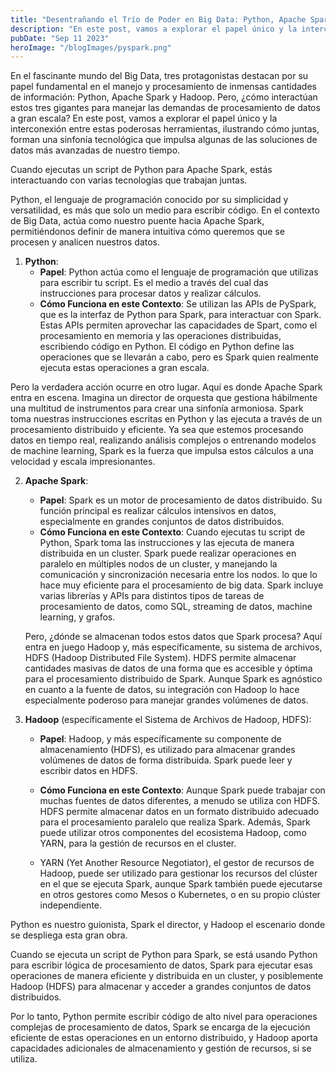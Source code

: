 ```yaml
---
title: "Desentrañando el Trío de Poder en Big Data: Python, Apache Spark y Hadoop"
description: "En este post, vamos a explorar el papel único y la interconexión entre estas poderosas herramientas, ilustrando cómo juntas, forman una sinfonía tecnológica que impulsa algunas de las soluciones de datos más avanzadas de nuestro tiempo."
pubDate: "Sep 11 2023"
heroImage: "/blogImages/pyspark.png"
---
```


En el fascinante mundo del Big Data, tres protagonistas destacan por su papel fundamental en el manejo y procesamiento de inmensas cantidades de información: Python, Apache Spark y Hadoop. Pero, ¿cómo interactúan estos tres gigantes para manejar las demandas de procesamiento de datos a gran escala? En este post, vamos a explorar el papel único y la interconexión entre estas poderosas herramientas, ilustrando cómo juntas, forman una sinfonía tecnológica que impulsa algunas de las soluciones de datos más avanzadas de nuestro tiempo.

Cuando ejecutas un script de Python para Apache Spark, estás interactuando con varias tecnologías que trabajan juntas. 

Python, el lenguaje de programación conocido por su simplicidad y versatilidad, es más que solo un medio para escribir código. En el contexto de Big Data, actúa como nuestro puente hacia Apache Spark, permitiéndonos definir de manera intuitiva cómo queremos que se procesen y analicen nuestros datos. 

1. **Python**: 
   - **Papel**: Python actúa como el lenguaje de programación que utilizas para escribir tu script. Es el medio a través del cual das instrucciones para procesar datos y realizar cálculos.
   - **Cómo Funciona en este Contexto**: Se utilizan las APIs de PySpark, que es la interfaz de Python para Spark, para interactuar con Spark. Estas APIs permiten aprovechar las capacidades de Spart, como el procesamiento en memoria y las operaciones distribuidas, escribiendo código en Python. El código en Python define las operaciones que se llevarán a cabo, pero es Spark quien realmente ejecuta estas operaciones a gran escala.

Pero la verdadera acción ocurre en otro lugar. Aquí es donde Apache Spark entra en escena. Imagina un director de orquesta que gestiona hábilmente una multitud de instrumentos para crear una sinfonía armoniosa. Spark toma nuestras instrucciones escritas en Python y las ejecuta a través de un procesamiento distribuido y eficiente. Ya sea que estemos procesando datos en tiempo real, realizando análisis complejos o entrenando modelos de machine learning, Spark es la fuerza que impulsa estos cálculos a una velocidad y escala impresionantes.

2. **Apache Spark**: 
   - **Papel**: Spark es un motor de procesamiento de datos distribuido. Su función principal es realizar cálculos intensivos en datos, especialmente en grandes conjuntos de datos distribuidos.
   - **Cómo Funciona en este Contexto**: Cuando ejecutas tu script de Python, Spark toma las instrucciones y las ejecuta de manera distribuida en un cluster. Spark puede realizar operaciones en paralelo en múltiples nodos de un cluster, y manejando la comunicación y sincronización necesaria entre los nodos. lo que lo hace muy eficiente para el procesamiento de big data. Spark incluye varias librerías y APIs para distintos tipos de tareas de procesamiento de datos, como SQL, streaming de datos, machine learning, y grafos.

   Pero, ¿dónde se almacenan todos estos datos que Spark procesa? Aquí entra en juego Hadoop y, más específicamente, su sistema de archivos, HDFS (Hadoop Distributed File System). HDFS permite almacenar cantidades masivas de datos de una forma que es accesible y óptima para el procesamiento distribuido de Spark. Aunque Spark es agnóstico en cuanto a la fuente de datos, su integración con Hadoop lo hace especialmente poderoso para manejar grandes volúmenes de datos.

3. **Hadoop** (específicamente el Sistema de Archivos de Hadoop, HDFS):
   - **Papel**: Hadoop, y más específicamente su componente de almacenamiento (HDFS), es utilizado para almacenar grandes volúmenes de datos de forma distribuida. Spark puede leer y escribir datos en HDFS.
   - **Cómo Funciona en este Contexto**: Aunque Spark puede trabajar con muchas fuentes de datos diferentes, a menudo se utiliza con HDFS. HDFS permite almacenar datos en un formato distribuido adecuado para el procesamiento paralelo que realiza Spark. Además, Spark puede utilizar otros componentes del ecosistema Hadoop, como YARN, para la gestión de recursos en el cluster.

   - YARN (Yet Another Resource Negotiator), el gestor de recursos de Hadoop, puede ser utilizado para gestionar los recursos del clúster en el que se ejecuta Spark, aunque Spark también puede ejecutarse en otros gestores como Mesos o Kubernetes, o en su propio clúster independiente.

Python es nuestro guionista, Spark el director, y Hadoop el escenario donde se despliega esta gran obra. 

Cuando se ejecuta un script de Python para Spark, se está usando Python para escribir lógica de procesamiento de datos, Spark para ejecutar esas operaciones de manera eficiente y distribuida en un cluster, y posiblemente Hadoop (HDFS) para almacenar y acceder a grandes conjuntos de datos distribuidos.

Por lo tanto, Python permite escribir código de alto nivel para operaciones complejas de procesamiento de datos, Spark se encarga de la ejecución eficiente de estas operaciones en un entorno distribuido, y Hadoop aporta capacidades adicionales de almacenamiento y gestión de recursos, si se utiliza.
